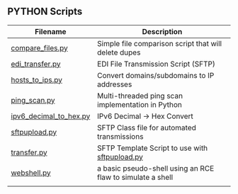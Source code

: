 ## PYTHON Scripts

| Filename        | Description                                                                          |
|-----------------|--------------------------------------------------------------------------------------|
| [compare_files.py](https://github.com/burmat/burmatscripts/blob/master/python/compare_files.py) | Simple file comparison script that will delete dupes | 
| [edi_transfer.py](https://github.com/burmat/burmatscripts/blob/master/python/edi_transfer.py) | EDI File Transmission Script (SFTP) |
| [hosts_to_ips.py](https://github.com/burmat/burmatscripts/blob/master/python/hosts_to_ips.py) | Convert domains/subdomains to IP addresses |
| [ping_scan.py](https://github.com/burmat/burmatscripts/blob/master/python/ping_scan.py) | Multi-threaded ping scan implementation in Python |
| [ipv6_decimal_to_hex.py](https://github.com/burmat/burmatscripts/blob/master/python/ipv6_decimal_to_hex.py) | IPv6 Decimal -> Hex Convert  |
| [sftpupload.py](https://github.com/burmat/burmatscripts/blob/master/python/sftpupload.py) | SFTP Class file for automated transmissions |
| [transfer.py](https://github.com/burmat/burmatscripts/blob/master/python/transfer.py)  | SFTP Template Script to use with [sftpupload.py](https://github.com/burmat/burmatscripts/blob/master/python/sftpupload.py) |
| [webshell.py](https://github.com/burmat/burmatscripts/blob/master/python/webshell.py) | a basic pseudo-shell using an RCE flaw to simulate a shell |
|   |   |
